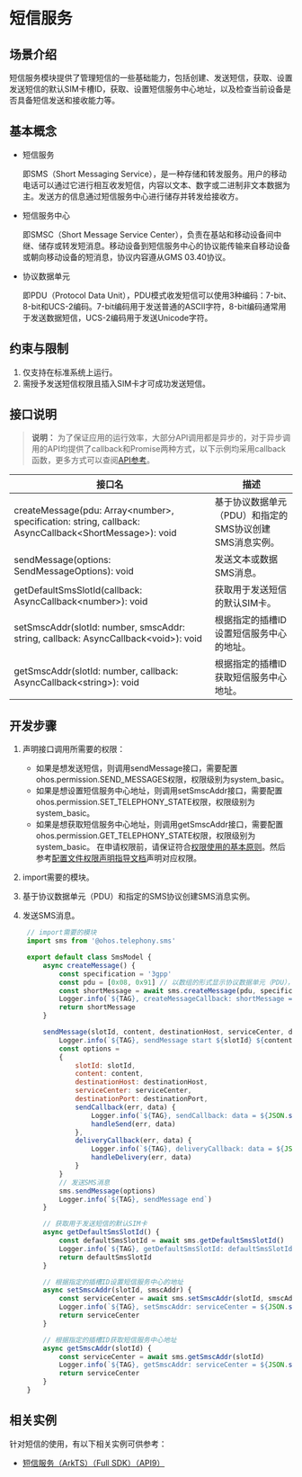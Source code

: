 # 短信服务

## 场景介绍

短信服务模块提供了管理短信的一些基础能力，包括创建、发送短信，获取、设置发送短信的默认SIM卡槽ID，获取、设置短信服务中心地址，以及检查当前设备是否具备短信发送和接收能力等。

## 基本概念

- 短信服务

  即SMS（Short Messaging Service），是一种存储和转发服务。用户的移动电话可以通过它进行相互收发短信，内容以文本、数字或二进制非文本数据为主。发送方的信息通过短信服务中心进行储存并转发给接收方。

- 短信服务中心

  即SMSC（Short Message Service Center），负责在基站和移动设备间中继、储存或转发短消息。移动设备到短信服务中心的协议能传输来自移动设备或朝向移动设备的短消息，协议内容遵从GMS 03.40协议。

- 协议数据单元

  即PDU（Protocol Data Unit），PDU模式收发短信可以使用3种编码：7-bit、8-bit和UCS-2编码。7-bit编码用于发送普通的ASCII字符，8-bit编码通常用于发送数据短信，UCS-2编码用于发送Unicode字符。

## 约束与限制

1. 仅支持在标准系统上运行。
2. 需授予发送短信权限且插入SIM卡才可成功发送短信。


## 接口说明

> **说明：**
> 为了保证应用的运行效率，大部分API调用都是异步的，对于异步调用的API均提供了callback和Promise两种方式，以下示例均采用callback函数，更多方式可以查阅[API参考](../reference/apis/js-apis-sms.md)。

| 接口名                                                       | 描述                                                    |
| ------------------------------------------------------------ | ------------------------------------------------------- |
| createMessage(pdu: Array\<number>, specification: string, callback: AsyncCallback\<ShortMessage>): void | 基于协议数据单元（PDU）和指定的SMS协议创建SMS消息实例。 |
| sendMessage(options: SendMessageOptions): void               | 发送文本或数据SMS消息。                                                      |
| getDefaultSmsSlotId(callback: AsyncCallback\<number>): void   | 获取用于发送短信的默认SIM卡。                                                |
| setSmscAddr(slotId: number, smscAddr: string, callback: AsyncCallback\<void>): void | 根据指定的插槽ID设置短信服务中心的地址。                |
| getSmscAddr(slotId: number, callback: AsyncCallback\<string>): void | 根据指定的插槽ID获取短信服务中心地址。                                  |


## 开发步骤

1. 声明接口调用所需要的权限：
   - 如果是想发送短信，则调用sendMessage接口，需要配置ohos.permission.SEND_MESSAGES权限，权限级别为system_basic。
   - 如果是想设置短信服务中心地址，则调用setSmscAddr接口，需要配置ohos.permission.SET_TELEPHONY_STATE权限，权限级别为system_basic。
   - 如果是想获取短信服务中心地址，则调用getSmscAddr接口，需要配置ohos.permission.GET_TELEPHONY_STATE权限，权限级别为system_basic。
   在申请权限前，请保证符合[权限使用的基本原则](../security/accesstoken-overview.md#权限使用的基本原则)。然后参考[配置文件权限声明指导文档](../security/accesstoken-guidelines.md#配置文件权限声明)声明对应权限。

2. import需要的模块。

3. 基于协议数据单元（PDU）和指定的SMS协议创建SMS消息实例。

4. 发送SMS消息。

   ```js
    // import需要的模块
    import sms from '@ohos.telephony.sms'
   
    export default class SmsModel {
        async createMessage() {
            const specification = '3gpp'
            const pdu = [0x08, 0x91] // 以数组的形式显示协议数据单元（PDU），类型为number
            const shortMessage = await sms.createMessage(pdu, specification)
            Logger.info(`${TAG}, createMessageCallback: shortMessage = ${JSON.stringify(shortMessage)}`)
            return shortMessage
        }
   
        sendMessage(slotId, content, destinationHost, serviceCenter, destinationPort, handleSend, handleDelivery) {
            Logger.info(`${TAG}, sendMessage start ${slotId} ${content} ${destinationHost} ${serviceCenter} ${destinationPort}`)
            const options =
            {
                slotId: slotId,
                content: content,
                destinationHost: destinationHost,
                serviceCenter: serviceCenter,
                destinationPort: destinationPort,
                sendCallback(err, data) {
                    Logger.info(`${TAG}, sendCallback: data = ${JSON.stringify(data)} err = ${JSON.stringify(err)}`)
                    handleSend(err, data)
                },
                deliveryCallback(err, data) {
                    Logger.info(`${TAG}, deliveryCallback: data = ${JSON.stringify(data)} err = ${JSON.stringify(err)}`)
                    handleDelivery(err, data)
                }
            }
            // 发送SMS消息
            sms.sendMessage(options)
            Logger.info(`${TAG}, sendMessage end`)
        }
   
        // 获取用于发送短信的默认SIM卡
        async getDefaultSmsSlotId() {
            const defaultSmsSlotId = await sms.getDefaultSmsSlotId()
            Logger.info(`${TAG}, getDefaultSmsSlotId: defaultSmsSlotId = ${defaultSmsSlotId}`)
            return defaultSmsSlotId
        }
   
        // 根据指定的插槽ID设置短信服务中心的地址
        async setSmscAddr(slotId, smscAddr) {
            const serviceCenter = await sms.setSmscAddr(slotId, smscAddr)
            Logger.info(`${TAG}, setSmscAddr: serviceCenter = ${JSON.stringify(serviceCenter)}`)
            return serviceCenter
        }
   
        // 根据指定的插槽ID获取短信服务中心地址
        async getSmscAddr(slotId) {
            const serviceCenter = await sms.getSmscAddr(slotId)
            Logger.info(`${TAG}, getSmscAddr: serviceCenter = ${JSON.stringify(serviceCenter)}`)
            return serviceCenter
        }
    }
   ```


## 相关实例

针对短信的使用，有以下相关实例可供参考：

- [短信服务（ArkTS）（Full SDK）（API9）](https://gitee.com/openharmony/applications_app_samples/tree/master/code/BasicFeature/Telephony/Message)
